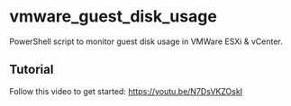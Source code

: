 # vmware_guest_disk_usage
PowerShell script to monitor guest disk usage in VMWare ESXi &amp; vCenter.

## Tutorial  
Follow this video to get started: https://youtu.be/N7DsVKZOskI
